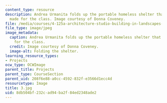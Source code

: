 ```yaml
---
content_type: resource
description: Andrea Urmanita folds up the portable homeless shelter that her team
  made for the class. Image courtesy of Donna Coveney.
file: /media/courses/4-125a-architecture-studio-building-in-landscapes-fall-2005/8db504bf232cad94ba2f84ed2348ade2_3.jpg
file_type: image/jpeg
image_metadata:
  caption: Andrea Urmanita folds up the portable homeless shelter that her team made
    for the class.
  credit: Image courtesy of Donna Coveney.
  image-alt: Folding the shelter.
learning_resource_types:
- Projects
ocw_type: OCWImage
parent_title: Projects
parent_type: CourseSection
parent_uid: 208f6e88-a0cc-4592-832f-e3566d1ecc4d
resourcetype: Image
title: 3.jpg
uid: 8db504bf-232c-ad94-ba2f-84ed2348ade2
---
```

